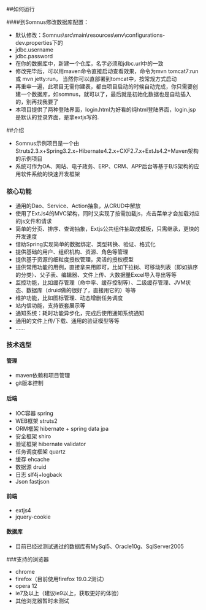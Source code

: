 ##如何运行

####到Somnus修改数据库配置：
*  默认修改：Somnus\src\main\resources\env\configurations-dev.properties下的
*  jdbc.username
*  jdbc.password
*  在你的数据库中，新建一个仓库，名字必须和jdbc.url中的一致
*  修改完毕后，可以用maven命令直接启动查看效果，命令为mvn tomcat7:run 或  mvn jetty:run，
当然你可以直部署到tomcat中，按常规方式启动
*  再重申一遍，此项目无需你建表，都由项目启动的时候自动完成，你只需要创建一个数据库，如somnus，就可以了，最后就是初始化数据也是自动插入的，别再找我要了
*  本项目提供了两种登陆界面，login.html为好看的纯html登陆界面，login.jsp是默认的登录界面，是拿extjs写的.


##介绍
* Somnus示例项目是一个由Struts2.3.x+Spring3.2.x+Hibernate4.2.x+CXF2.7.x+ExtJs4.2+Maven架构的示例项目
* 系统可作为OA、网站、电子政务、ERP、CRM、APP后台等基于B/S架构的应用软件系统的快速开发框架

### 核心功能
* 通用的Dao、Service、Action抽象，从CRUD中解放
* 使用了ExtJs4的MVC架构，同时又实现了按需加载js，点击菜单才会加载对应的js文件和请求
* 简单的分页、排序、查询抽象，Extjs公共组件抽取成模板，只需继承，更快的开发速度
* 借助Spring实现简单的数据绑定、类型转换、验证、格式化
* 提供基础的用户、组织机构、资源、角色等管理
* 提供基于资源的细粒度授权管理，灵活的授权模型
* 提供常用功能的用例，直接拿来用即可，比如下拉树、可移动列表（即如排序的分类）、父子表、编辑器、文件上传、大数据量Excel导入导出等等
* 监控功能，比如缓存管理（命中率、缓存控制等）、二级缓存管理、JVM状态、数据库（druid做的很好了，直接用它的）等等
* 维护功能，比如图标管理、动态增删任务调度
* 站内信功能，支持嵌套展示等
* 通知系统：耗时功能异步化，完成后使用通知系统通知
* 通用的文件上传/下载、通用的验证模型等等
* ……

### 技术选型

#### 管理
* maven依赖和项目管理
* git版本控制

#### 后端
* IOC容器 spring
* WEB框架 struts2
* ORM框架 hibernate + spring data jpa
* 安全框架 shiro
* 验证框架 hibernate validator
* 任务调度框架 quartz
* 缓存 ehcache
* 数据源 druid
* 日志 slf4j+logback
* Json fastjson


#### 前端
* extjs4 
* jquery-cookie 

#### 数据库
 * 目前已经过测试通过的数据库有MySql5、Oracle10g、SqlServer2005


###支持的浏览器
 * chrome
 * firefox（目前使用firefox 19.0.2测试）
 * opera 12
 * ie7及以上（建议ie9以上，获取更好的体验）
 * 其他浏览器暂时未测试

